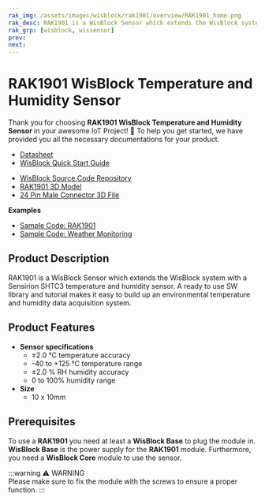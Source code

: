 ```yaml
---
rak_img: /assets/images/wisblock/rak1901/overview/RAK1901_home.png
rak_desc: RAK1901 is a WisBlock Sensor which extends the WisBlock system with a Sensirion SHTC3 temperature and humidity sensor. A ready to use SW library and tutorial makes it easy to build up an environmental temperature and humidity data acquisition system.
rak_grp: [wisblock, wissensor]
prev: 
next: 
---
```



# RAK1901 WisBlock Temperature and Humidity Sensor

Thank you for choosing **RAK1901 WisBlock Temperature and Humidity Sensor** in your awesome IoT Project! 🎉 To help you get started, we have provided you all the necessary documentations for your product.

* [Datasheet](../Datasheet/)
* <a href="../../Quickstart/" target="_blank">WisBlock Quick Start Guide</a>
<!---* [WisBlock Quick Start Guide](../../Quickstart/)-->
* [WisBlock Source Code Repository](https://github.com/RAKWireless/WisBlock/)
* [RAK1901 3D Model](https://downloads.rakwireless.com/LoRa/WisBlock/WisBlock-3D/pwb-rak190x.stp)
* [24 Pin Male Connector 3D File](https://downloads.rakwireless.com/3D_File/WisConnector/M24S1003K6M.stp)

**Examples**
* [Sample Code: RAK1901](https://github.com/RAKWireless/WisBlock/tree/master/examples/sensors/RAK1901_Temperature_Humidity_SHTC3)
* [Sample Code: Weather Monitoring](https://github.com/RAKWireless/WisBlock/tree/master/examples/solutions/Weather_Monitoring)

## Product Description

RAK1901 is a WisBlock Sensor which extends the WisBlock system with a Sensirion SHTC3 temperature and humidity sensor. A ready to use SW library and tutorial makes it easy to build up an environmental temperature and humidity data acquisition system.

## Product Features

* **Sensor specifications**
    * ±2.0 °C temperature accuracy 
    * -40 to +125 °C temperature range
    * ±2.0 % RH humidity accuracy 
    * 0 to 100% humidity range   
* **Size**
    * 10 x 10mm

## Prerequisites

To use a **RAK1901** you need at least a **WisBlock Base** to plug the module in. **WisBlock Base** is the power supply for the **RAK1901** module. Furthermore, you need a **WisBlock Core** module to use the sensor.

:::warning ⚠️ WARNING    
Please make sure to fix the module with the screws to ensure a proper function. 
:::
